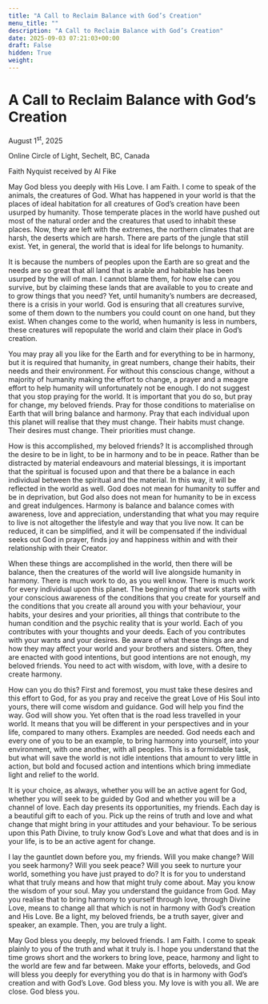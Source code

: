 ```yaml
---
title: "A Call to Reclaim Balance with God’s Creation"
menu_title: ""
description: "A Call to Reclaim Balance with God’s Creation"
date: 2025-09-03 07:21:03+00:00
draft: False
hidden: True
weight:
---
```

# A Call to Reclaim Balance with God’s Creation

August 1<sup>st</sup>, 2025

Online Circle of Light, Sechelt, BC, Canada

Faith Nyquist received by Al Fike

May God bless you deeply with His Love. I am Faith. I come to speak of the animals, the creatures of God. What has happened in your world is that the places of ideal habitation for all creatures of God’s creation have been usurped by humanity. Those temperate places in the world have pushed out most of the natural order and the creatures that used to inhabit these places. Now, they are left with the extremes, the northern climates that are harsh, the deserts which are harsh. There are parts of the jungle that still exist. Yet, in general, the world that is ideal for life belongs to humanity.

It is because the numbers of peoples upon the Earth are so great and the needs are so great that all land that is arable and habitable has been usurped by the will of man. I cannot blame them, for how else can you survive, but by claiming these lands that are available to you to create and to grow things that you need? Yet, until humanity’s numbers are decreased, there is a crisis in your world. God is ensuring that all creatures survive, some of them down to the numbers you could count on one hand, but they exist. When changes come to the world, when humanity is less in numbers, these creatures will repopulate the world and claim their place in God’s creation.

You may pray all you like for the Earth and for everything to be in harmony, but it is required that humanity, in great numbers, change their habits, their needs and their environment. For without this conscious change, without a majority of humanity making the effort to change, a prayer and a meagre effort to help humanity will unfortunately not be enough. I do not suggest that you stop praying for the world. It is important that you do so, but pray for change, my beloved friends. Pray for those conditions to materialise on Earth that will bring balance and harmony. Pray that each individual upon this planet will realise that they must change. Their habits must change. Their desires must change. Their priorities must change.

How is this accomplished, my beloved friends? It is accomplished through the desire to be in light, to be in harmony and to be in peace. Rather than be distracted by material endeavours and material blessings, it is important that the spiritual is focused upon and that there be a balance in each individual between the spiritual and the material. In this way, it will be reflected in the world as well. God does not mean for humanity to suffer and be in deprivation, but God also does not mean for humanity to be in excess and great indulgences. Harmony is balance and balance comes with awareness, love and appreciation, understanding that what you may require to live is not altogether the lifestyle and way that you live now. It can be reduced, it can be simplified, and it will be compensated if the individual seeks out God in prayer, finds joy and happiness within and with their relationship with their Creator.

When these things are accomplished in the world, then there will be balance, then the creatures of the world will live alongside humanity in harmony. There is much work to do, as you well know. There is much work for every individual upon this planet. The beginning of that work starts with your conscious awareness of the conditions that you create for yourself and the conditions that you create all around you with your behaviour, your habits, your desires and your priorities, all things that contribute to the human condition and the psychic reality that is your world. Each of you contributes with your thoughts and your deeds. Each of you contributes with your wants and your desires. Be aware of what these things are and how they may affect your world and your brothers and sisters. Often, they are enacted with good intentions, but good intentions are not enough, my beloved friends. You need to act with wisdom, with love, with a desire to create harmony.

How can you do this? First and foremost, you must take these desires and this effort to God, for as you pray and receive the great Love of His Soul into yours, there will come wisdom and guidance. God will help you find the way. God will show you. Yet often that is the road less travelled in your world. It means that you will be different in your perspectives and in your life, compared to many others. Examples are needed. God needs each and every one of you to be an example, to bring harmony into yourself, into your environment, with one another, with all peoples. This is a formidable task, but what will save the world is not idle intentions that amount to very little in action, but bold and focused action and intentions which bring immediate light and relief to the world.

It is your choice, as always, whether you will be an active agent for God, whether you will seek to be guided by God and whether you will be a channel of love. Each day presents its opportunities, my friends. Each day is a beautiful gift to each of you. Pick up the reins of truth and love and what change that might bring in your attitudes and your behaviour. To be serious upon this Path Divine, to truly know God’s Love and what that does and is in your life, is to be an active agent for change.

I lay the gauntlet down before you, my friends. Will you make change? Will you seek harmony? Will you seek peace? Will you seek to nurture your world, something you have just prayed to do? It is for you to understand what that truly means and how that might truly come about. May you know the wisdom of your soul. May you understand the guidance from God. May you realise that to bring harmony to yourself through love, through Divine Love, means to change all that which is not in harmony with God’s creation and His Love. Be a light, my beloved friends, be a truth sayer, giver and speaker, an example. Then, you are truly a light.

May God bless you deeply, my beloved friends. I am Faith. I come to speak plainly to you of the truth and what it truly is. I hope you understand that the time grows short and the workers to bring love, peace, harmony and light to the world are few and far between. Make your efforts, beloveds, and God will bless you deeply for everything you do that is in harmony with God’s creation and with God’s Love. God bless you. My love is with you all. We are close. God bless you.
